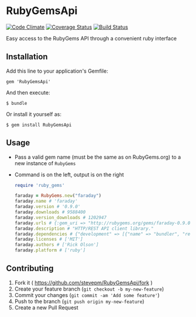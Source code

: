 # RubyGemsApi
[![Code Climate](https://codeclimate.com/github/stevepm/rubygemsapi.png)](https://codeclimate.com/github/stevepm/rubygemsapi)
[![Coverage Status](https://coveralls.io/repos/stevepm/rubygemsapi/badge.png?branch=master)](https://coveralls.io/r/stevepm/rubygemsapi?branch=master)
[![Build Status](https://travis-ci.org/stevepm/rubygemsapi.svg?branch=master)](https://travis-ci.org/stevepm/rubygemsapi)

Easy access to the RubyGems API through a convenient ruby interface

## Installation

Add this line to your application's Gemfile:

    gem 'RubyGemsApi'

And then execute:

    $ bundle

Or install it yourself as:

    $ gem install RubyGemsApi

## Usage
* Pass a valid gem name (must be the same as on RubyGems.org) to a new instance of `RubyGems`
* Command is on the left, output is on the right

  ```ruby
  require 'ruby_gems'
  
  faraday = RubyGems.new("faraday")
  faraday.name # 'faraday'
  faraday.version # '0.9.0'
  faraday.downloads # 9588400
  faraday.version_downloads # 1202947
  faraday.urls # {:gem_uri => "http://rubygems.org/gems/faraday-0.9.0.gem",:homepage_uri => "https://github.com/lostisland/faraday",:project_uri => "http://rubygems.org/gems/faraday"}
  faraday.description # "HTTP/REST API client library."
  faraday.dependencies # {"development" => [{"name" => "bundler", "requirements" => "~> 1.0"}], "runtime" => [{"name" => "multipart-post", "requirements" => "< 3, >= 1.2"}]}
  faraday.licenses # ['MIT']
  faraday.authors # ['Rick Olson']
  faraday.platform # ['ruby']
  ```

## Contributing

1. Fork it ( https://github.com/stevepm/RubyGemsApi/fork )
2. Create your feature branch (`git checkout -b my-new-feature`)
3. Commit your changes (`git commit -am 'Add some feature'`)
4. Push to the branch (`git push origin my-new-feature`)
5. Create a new Pull Request
